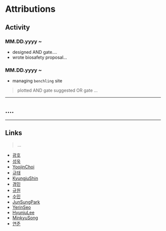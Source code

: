 # Attributions


## Activity
### MM.DD.yyyy ~ 
* designed AND gate....
* wrote biosafety proposal...
### MM.DD.yyyy ~
* managing `benchling` site
>plotted AND gate
>suggested OR gate
>...
---
## ....
---
## Links
>...


* [광호](https://github.com/KUAS-Korea/KUAS-2021-igem/blob/main/Team/광호.md)
* [성욱](https://github.com/KUAS-Korea/KUAS-2021-igem/blob/main/Team/성욱.md)
* [YoojinChoi](https://github.com/KUAS-Korea/KUAS-2021-igem/blob/main/Team/yoojinchoi.md)
* [규태](https://github.com/KUAS-Korea/KUAS-2021-igem/blob/main/Team/규태.md)
* [KyungjuShin](https://github.com/KUAS-Korea/KUAS-2021-igem/blob/main/Team/kyungjushin.md)
* [경민](https://github.com/KUAS-Korea/KUAS-2021-igem/blob/main/Team/kyeongminkim.md)
* [규원](https://github.com/KUAS-Korea/KUAS-2021-igem/blob/main/Team/gyuwonkim.md)
* [수민](https://github.com/KUAS-Korea/KUAS-2021-igem/blob/main/Team/수민.md)
* [JunSungPark](https://github.com/KUAS-Korea/KUAS-2021-igem/blob/main/Team/junsungpark.md)
* [YerinSeo](https://github.com/KUAS-Korea/KUAS-2021-igem/blob/main/Team/yerinseo.md)
* [HyunjuLee](https://github.com/KUAS-Korea/KUAS-2021-igem/blob/main/Team/hyunjulee.md)
* [MinkyuSong](https://github.com/KUAS-Korea/KUAS-2021-igem/blob/main/Team/minkyusong.md)
* [연준](https://github.com/KUAS-Korea/KUAS-2021-igem/blob/main/Team/연준.md)
